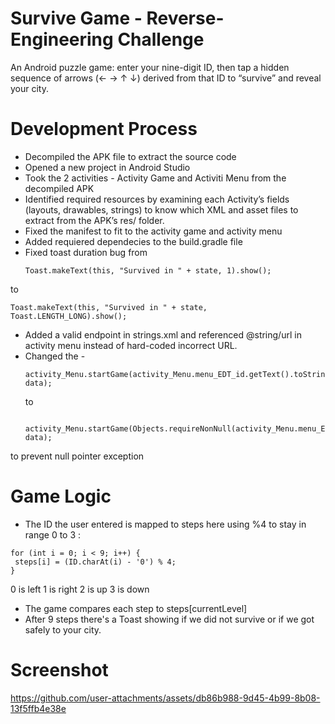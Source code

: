 # Survive Game - Reverse-Engineering Challenge
An Android puzzle game: enter your nine-digit ID, then tap a hidden sequence of arrows (← → ↑ ↓) derived from that ID to “survive” and reveal your city.

# Development Process
- Decompiled the APK file to extract the source code
- Opened a new project in Android Studio
- Took the 2 activities - Activity Game and Activiti Menu from the decompiled APK
- Identified required resources by examining each Activity’s fields (layouts, drawables, strings) to know which XML and asset files to extract from the APK’s res/ folder.
- Fixed the manifest to fit to the activity game and activity menu
- Added requiered dependecies to the build.gradle file
- Fixed toast duration bug from
  ```
  Toast.makeText(this, "Survived in " + state, 1).show();
to
  ```
  Toast.makeText(this, "Survived in " + state, Toast.LENGTH_LONG).show();
  ```
- Added a valid endpoint in strings.xml and referenced @string/url in activity menu instead of hard-coded incorrect URL.
- Changed the -
  ```
  activity_Menu.startGame(activity_Menu.menu_EDT_id.getText().toString(), data);
  ```
  to
  ```
   activity_Menu.startGame(Objects.requireNonNull(activity_Menu.menu_EDT_id.getText()).toString(), data);
to prevent null pointer exception

# Game Logic
- The ID the user entered is mapped to steps here using %4 to stay in range 0 to 3 :
 ```
for (int i = 0; i < 9; i++) {
  steps[i] = (ID.charAt(i) - '0') % 4;
}
```
0 is left
1 is right
2 is up
3 is down 

- The game compares each step to steps[currentLevel]
- After 9 steps there's a Toast showing if we did not survive or if we got safely to your city.

# Screenshot
https://github.com/user-attachments/assets/db86b988-9d45-4b99-8b08-13f5ffb4e38e








